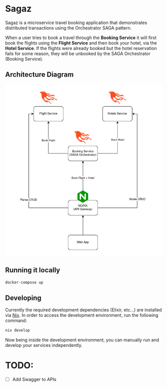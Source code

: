 # Sagaz

Sagaz is a microservice travel booking application that demonstrates distributed
transactions using the Orchestrator SAGA pattern.

When a user tries to book a travel through the **Booking Service** it will
first book the flights using the **Flight Service** and then book your hotel,
via the **Hotel Service**. If the flights were already booked but the hotel
reservation fails for some reason, they will be unbooked by the SAGA
Orchestrator (Booking Service).

## Architecture Diagram

![Sagaz Architecture Diagram](./.github/img/sagaz-architecture.png)

## Running it locally

```sh
docker-compose up
```

## Developing

Currently the required development dependencies (Elixir, etc...) are installed
via [Nix](https://nixos.org/). In order to access the development environment,
run the following command:

```sh
nix develop
```

Now being inside the development environment, you can manually run and develop
your services independently.

# TODO: 
- [ ] Add Swagger to APIs

